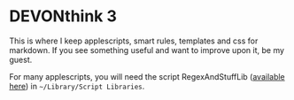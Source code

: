 # DEVONthink 3
This is where I keep applescripts, smart rules, templates and css for markdown. If you see something useful and want to improve upon it, be my guest.

For many applescripts, you will need the script RegexAndStuffLib ([available here][1]) in `~/Library/Script Libraries`.

[1]:	https://latenightsw.com/support/freeware/
